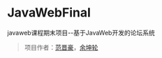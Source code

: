 # JavaWebFinal
javaweb课程期末项目--基于JavaWeb开发的论坛系统

> 项目作者：[范晋豪][1]，[余坤轮][2]



[1]:fjinhao@qq.com
[2]:yukunlun@vip.qq.com
